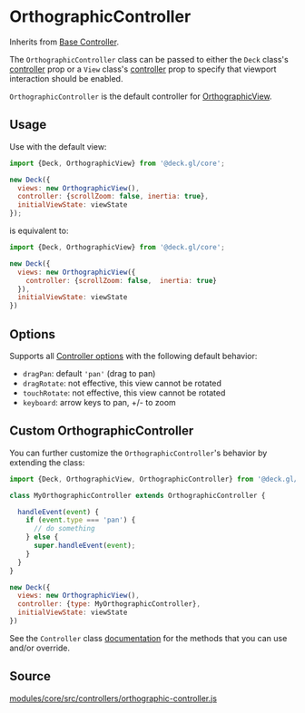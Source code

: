 # OrthographicController

Inherits from [Base Controller](/docs/api-reference/core/controller.md).

The `OrthographicController` class can be passed to either the `Deck` class's [controller](/docs/api-reference/core/deck.md#controller) prop or a `View` class's [controller](/docs/api-reference/core/view.md#controller) prop to specify that viewport interaction should be enabled.

`OrthographicController` is the default controller for [OrthographicView](/docs/api-reference/core/orthographic-view.md).

## Usage

Use with the default view:

```js
import {Deck, OrthographicView} from '@deck.gl/core';

new Deck({
  views: new OrthographicView(),
  controller: {scrollZoom: false, inertia: true},
  initialViewState: viewState
});
```

is equivalent to:

```js
import {Deck, OrthographicView} from '@deck.gl/core';

new Deck({
  views: new OrthographicView({
    controller: {scrollZoom: false,  inertia: true}
  }),
  initialViewState: viewState
})
```

## Options

Supports all [Controller options](/docs/api-reference/core/controller.md#options) with the following default behavior:


- `dragPan`: default `'pan'` (drag to pan)
- `dragRotate`: not effective, this view cannot be rotated
- `touchRotate`: not effective, this view cannot be rotated
- `keyboard`: arrow keys to pan, +/- to zoom

## Custom OrthographicController

You can further customize the `OrthographicController`'s behavior by extending the class:

```js
import {Deck, OrthographicView, OrthographicController} from '@deck.gl/core';

class MyOrthographicController extends OrthographicController {

  handleEvent(event) {
    if (event.type === 'pan') {
      // do something
    } else {
      super.handleEvent(event);
    }
  }
}

new Deck({
  views: new OrthographicView(),
  controller: {type: MyOrthographicController},
  initialViewState: viewState
})
```

See the `Controller` class [documentation](/docs/api-reference/core/controller.md#methods) for the methods that you can use and/or override.


## Source

[modules/core/src/controllers/orthographic-controller.js](https://github.com/visgl/deck.gl/tree/8.4-release/modules/core/src/controllers/orthographic-controller.js)
